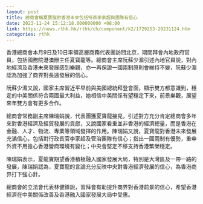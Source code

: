 ```yaml
---
layout: post
title: 總商會稱夏寶龍對香港未來包括特首李家超與團隊有信心
date: 2023-11-24 15:12:18.000000000 +08:00
link: https://news.rthk.hk/rthk/ch/component/k2/1729253-20231124.htm
categories: rthk
---
```


香港總商會本月9日及10日率領高層商務代表團訪問北京，期間拜會內地政府官員，包括國務院港澳辦主任夏寶龍等。總商會主席阮蘇少湄引述內地官員說，對內地經濟及香港未來發展感到樂觀，亦一再保證一國兩制原則會維持不變，阮蘇少湄認為加強了商界對長遠發展的信心。

阮蘇少湄又說，國家主席習近平早前與美國總統拜登會面，顯示雙方都意識到，穩定的中美關係符合兩國最大利益，她相信中美關係有望穩定下來，前景樂觀，展望來年雙方會有更多合作。

總商會常務副主席陳瑞娟說，代表團獲夏寶龍接見，引述對方充分肯定總商會多年來對香港經濟及經貿發展的貢獻，又說國家看重並非香港的經濟總量，而是香港在金融、人才、物流、專業等領域發揮的作用。陳瑞娟又說，夏寶龍對香港未來發展充滿信心，包括對行政長官李家超及管治團隊有信心；指出一國兩制有優勢，重申外資不用擔心香港營商環境有變化；中央會堅定不移支持香港繁榮穩定。

陳瑞娟表示，夏龍寶期望香港積極融入國家發展大局，特別是大灣區及一帶一路的發展，陳瑞娟認為，夏寶龍的言論充分反映中央對香港經濟發展的信心，為香港商界打下強心針。

總商會的立法會代表林健鋒說，習拜會有助提升商界對香港前景的信心，希望香港經濟在中美關係改善及香港融入國家發展大局中受惠。
